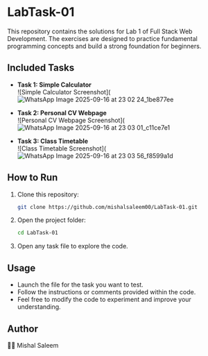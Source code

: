 # LabTask-01

This repository contains the solutions for Lab 1 of Full Stack Web Development. The exercises are designed to practice fundamental programming concepts and build a strong foundation for beginners.

## Included Tasks

- **Task 1: Simple Calculator**  
  ![Simple Calculator Screenshot](![WhatsApp Image 2025-09-16 at 23 02 24_1be877ee](https://github.com/user-attachments/assets/7957a3e7-23c4-4aab-8d68-6828b1607573)

- **Task 2: Personal CV Webpage**  
  ![Personal CV Webpage Screenshot](![WhatsApp Image 2025-09-16 at 23 03 01_c11ce7e1](https://github.com/user-attachments/assets/b845682a-bb47-4fd9-b09b-ad95ca601a41)

- **Task 3: Class Timetable**  
  ![Class Timetable Screenshot](![WhatsApp Image 2025-09-16 at 23 03 56_f8599a1d](https://github.com/user-attachments/assets/b9b36103-86f1-49a4-818c-193119660271)

## How to Run

1. Clone this repository:
   ```bash
   git clone https://github.com/mishalsaleem00/LabTask-01.git
   ```

2. Open the project folder:
   ```bash
   cd LabTask-01
   ```

3. Open any task file to explore the code.

## Usage

- Launch the file for the task you want to test.
- Follow the instructions or comments provided within the code.
- Feel free to modify the code to experiment and improve your understanding.

## Author

👩‍💻 Mishal Saleem
